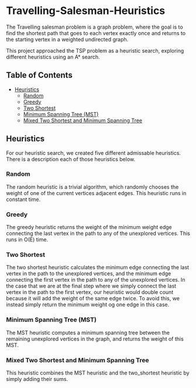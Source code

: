 # Travelling-Salesman-Heuristics

The Travelling salesman problem is a graph problem, where the goal is to find the shortest path that goes to each vertex exactly once and returns to the starting vertex in a weighted undirected graph. 

This project approached the TSP problem as a heuristic search, exploring different heuristics using an A\* search. 

## Table of Contents
  * [Heuristics](#heuristics)
    + [Random](#random)
    + [Greedy](#greedy)
    + [Two Shortest](#two-shortest)
    + [Minimum Spanning Tree (MST)](#minimum-spanning-tree--mst-)
    + [Mixed Two Shortest and Minimum Spanning Tree](#mixed-two-shortest-and-minimum-spanning-tree)

## Heuristics 

For our heuristic search, we created five different admissable heuristics. There is a description each of those heuristics below.  

### Random 

The random heuristic is a trivial algorithm, which randomly chooses the weight of one of the current vertices adjacent edges. This heuristic runs in constant time. 

### Greedy 

The greedy heuristic returns the weight of the minimum weight edge connecting the last vertex in the path to any of the unexplored vertices. This runs in O(E) time. 

### Two Shortest

The two shortest heuristic calculates the minimum edge connecting the last vertex in the path to the unexplored vertices, and the minimum edge connecting the first vertex in the path to any of the unexplored vertices. In the case that we are at the final step where we simply connect the last vertex in the path to the first vertex, our heuristic would double count because it will add the weight of the same edge twice. To avoid this, we instead simply return the minimum weight og one edge in this case. 

### Minimum Spanning Tree (MST)

The MST heuristic computes a minimum spanning tree between the remaining unexplored vertices in the graph, and returns the weight of this MST. 

### Mixed Two Shortest and Minimum Spanning Tree

This heuristic combines the MST heuristic and the two_shortest heuristic by simply adding their sums. 
